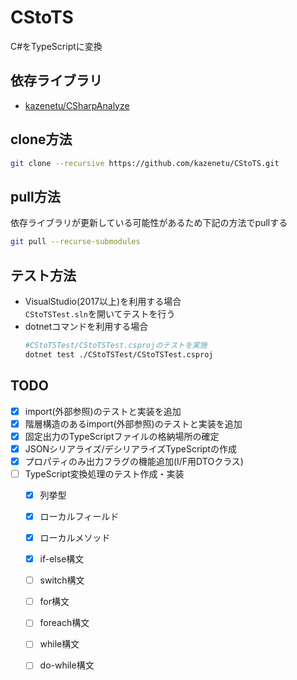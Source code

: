 # CStoTS
C#をTypeScriptに変換

## 依存ライブラリ
* [kazenetu/CSharpAnalyze](https://github.com/kazenetu/CSharpAnalyze)

## clone方法
```sh
git clone --recursive https://github.com/kazenetu/CStoTS.git
```

## pull方法
依存ライブラリが更新している可能性があるため下記の方法でpullする  
```sh
git pull --recurse-submodules
```

## テスト方法
* VisualStudio(2017以上)を利用する場合  
  ```CStoTSTest.sln```を開いてテストを行う
* dotnetコマンドを利用する場合
  ```sh
  #CStoTSTest/CStoTSTest.csprojのテストを実施
  dotnet test ./CStoTSTest/CStoTSTest.csproj
  ```

## TODO
* [X] import(外部参照)のテストと実装を追加
* [X] 階層構造のあるimport(外部参照)のテストと実装を追加
* [X] 固定出力のTypeScriptファイルの格納場所の確定
* [X] JSONシリアライズ/デシリアライズTypeScriptの作成
* [X] プロパティのみ出力フラグの機能追加(I/F用DTOクラス)
* [ ] TypeScript変換処理のテスト作成・実装
   * [X] 列挙型
   * [X] ローカルフィールド
   * [X] ローカルメソッド
   * [X] if-else構文
   * [ ] switch構文
   * [ ] for構文
   * [ ] foreach構文
   * [ ] while構文
   * [ ] do-while構文


